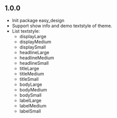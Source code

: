 ## 1.0.0

- Init package easy_design
- Support show info and demo textstyle of theme. 
- List textstyle:
    - displayLarge
    - displayMedium
    - displaySmall
    - headlineLarge
    - headlineMedium
    - headlineSmall
    - titleLarge
    - titleMedium
    - titleSmall
    - bodyLarge
    - bodyMedium
    - bodySmall
    - labelLarge
    - labelMedium
    - labelSmall
